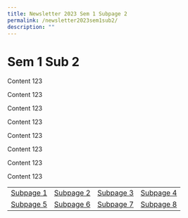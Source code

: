 ```yaml
---
title: Newsletter 2023 Sem 1 Subpage 2
permalink: /newsletter2023sem1sub2/
description: ""
---
```

# Sem 1 Sub 2
<p>Content 123</p>
<p>Content 123</p>
<p>Content 123</p>
<p>Content 123</p>
<p>Content 123</p>
<p>Content 123</p>
<p>Content 123</p>
<p>Content 123</p>
<table style="width: 100%;">
<tbody>
<tr>
<td style="text-align: center;"><a href="/newsletter2023sem1sub1">Subpage 1</a></td>
<td style="text-align: center;"><a href="/newsletter2023sem1sub2">Subpage 2</a></td>
<td style="text-align: center;"><a href="/newsletter2023sem1sub3">Subpage 3</a></td>
<td style="text-align: center;"><a href="/newsletter2023sem1sub4">Subpage 4</a></td>
</tr>
<tr>
<td style="text-align: center;"><a href="/newsletter2023sem1sub5">Subpage 5</a></td>
<td style="text-align: center;"><a href="/newsletter2023sem1sub6">Subpage 6</a></td>
<td style="text-align: center;"><a href="/newsletter2023sem1sub7">Subpage 7</a></td>
<td style="text-align: center;"><a href="/newsletter2023sem1sub8">Subpage 8</a></td>
</tr>
</tbody>
</table>
